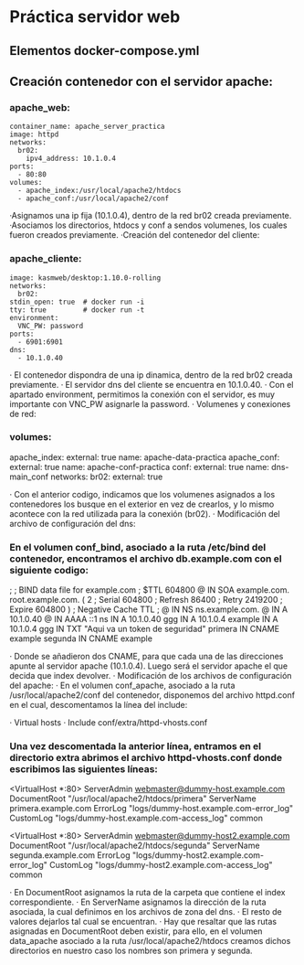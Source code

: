 # Práctica servidor web
## Elementos  docker-compose.yml
## Creación contenedor con el servidor apache:
### apache_web:
    container_name: apache_server_practica
    image: httpd
    networks:
      br02:
        ipv4_address: 10.1.0.4
    ports:
      - 80:80
    volumes:
      - apache_index:/usr/local/apache2/htdocs
      - apache_conf:/usr/local/apache2/conf
·Asignamos una ip fija (10.1.0.4), dentro de la red br02 creada previamente.
·Asociamos los directorios, htdocs y conf a sendos volumenes, los cuales fueron creados previamente.
·Creación del contenedor del cliente:
### apache_cliente:
    image: kasmweb/desktop:1.10.0-rolling
    networks:
      br02:
    stdin_open: true  # docker run -i
    tty: true         # docker run -t
    environment:
      VNC_PW: password
    ports:
      - 6901:6901
    dns:
      - 10.1.0.40

· El contenedor dispondra de una ip dinamica, dentro de la red br02 creada previamente.
· El servidor dns del cliente se encuentra en 10.1.0.40.
· Con el apartado environment, permitimos la conexión con el servidor, es muy importante con VNC_PW asignarle la password.
· Volumenes y conexiones de red:
### volumes:
   apache_index:
    external: true
    name: apache-data-practica
  apache_conf:
    external: true
    name: apache-conf-practica
  conf:
    external: true
    name: dns-main_conf
networks: 
  br02:
    external: true

· Con el anterior codigo, indicamos que los volumenes asignados a los contenedores los busque en el exterior en vez de crearlos, y lo mismo acontece con la red utilizada para la conexión (br02).
· Modificación del archivo de configuración del dns:
### En el volumen conf_bind, asociado a la ruta /etc/bind del contenedor, encontramos el archivo db.example.com con el siguiente codigo:
;
; BIND data file for example.com
;
$TTL	604800
@	IN	SOA	example.com. root.example.com. (
			      2		; Serial
			 604800		; Refresh
			  86400		; Retry
			2419200		; Expire
			 604800 )	; Negative Cache TTL
;
@	IN	NS	ns.example.com.
@	IN	A	10.1.0.40
@	IN	AAAA	::1
ns  IN  A   10.1.0.40
ggg	IN	A	10.1.0.4
example	IN 	A 	10.1.0.4
ggg IN	TXT	"Aqui va un token de seguridad"
primera	IN	CNAME	example
segunda	IN	CNAME	example

· Donde se añadieron dos CNAME, para que cada una de las direcciones apunte al servidor apache (10.1.0.4). Luego será el servidor apache el que decida que index devolver.
· Modificación de los archivos de configuración del apache:
· En el volumen conf_apache, asociado a la ruta /usr/local/apache2/conf del contenedor, disponemos del archivo httpd.conf en el cual, descomentamos la línea del include:

· Virtual hosts
· Include conf/extra/httpd-vhosts.conf
### Una vez descomentada la anterior línea, entramos en el directorio extra abrimos el archivo httpd-vhosts.conf donde escribimos las siguientes líneas:
<VirtualHost *:80>
    ServerAdmin webmaster@dummy-host.example.com
    DocumentRoot "/usr/local/apache2/htdocs/primera"
    ServerName primera.example.com
    ErrorLog "logs/dummy-host.example.com-error_log"
    CustomLog "logs/dummy-host.example.com-access_log" common
</VirtualHost>

<VirtualHost *:80>
    ServerAdmin webmaster@dummy-host2.example.com
    DocumentRoot "/usr/local/apache2/htdocs/segunda"
    ServerName segunda.example.com
    ErrorLog "logs/dummy-host2.example.com-error_log"
    CustomLog "logs/dummy-host2.example.com-access_log" common
</VirtualHost>

· En DocumentRoot asignamos la ruta de la carpeta que contiene el index correspondiente.
· En ServerName asignamos la dirección de la ruta asociada, la cual definimos en los archivos de zona del dns.
· El resto de valores dejarlos tal cual se encuentran.
· Hay que resaltar que las rutas asignadas en DocumentRoot deben existir, para ello, en el volumen data_apache asociado a la ruta /usr/local/apache2/htdocs creamos dichos directorios en nuestro caso los nombres son primera y segunda.